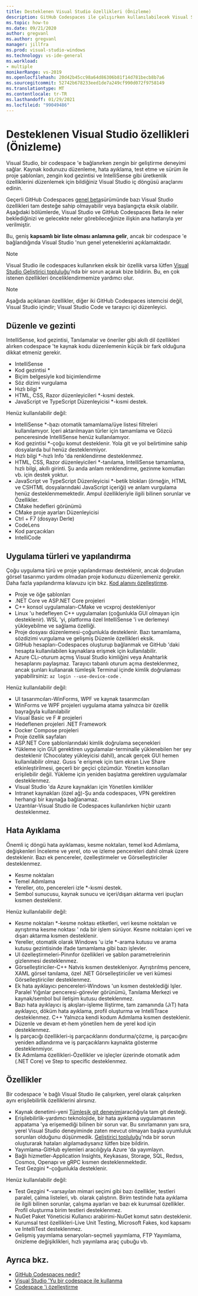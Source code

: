 ```yaml
---
title: Desteklenen Visual Studio özellikleri (Önizleme)
description: GitHub Codespaces ile çalışırken kullanılabilecek Visual Studio IDE özellikleri hakkında bilgi edinin.
ms.topic: how-to
ms.date: 09/21/2020
author: gregvanl
ms.author: gregvanl
manager: jillfra
ms.prod: visual-studio-windows
ms.technology: vs-ide-general
ms.workload:
- multiple
monikerRange: vs-2019
ms.openlocfilehash: 20d42b45cc98a64d86306b81f14d781becb8b7a6
ms.sourcegitcommit: 52742b678233eed1de7a249cf990d072f9758149
ms.translationtype: MT
ms.contentlocale: tr-TR
ms.lasthandoff: 01/29/2021
ms.locfileid: "99049486"
---
```

# <a name="supported-visual-studio-features-preview"></a>Desteklenen Visual Studio özellikleri (Önizleme)

Visual Studio, bir codespace 'e bağlanırken zengin bir geliştirme deneyimi sağlar. Kaynak kodunuzu düzenleme, hata ayıklama, test etme ve sürüm ile proje şablonları, zengin kod gezintisi ve IntelliSense gibi üretkenlik özelliklerini düzenlemek için bildiğiniz Visual Studio iç döngüsü araçlarını edinin.

Geçerli GitHub Codespaces [genel beta](https://github.com/features/codespaces)sürümünde bazı Visual Studio özellikleri tam desteğe sahip olmayabilir veya başlangıçta eksik olabilir. Aşağıdaki bölümlerde, Visual Studio ve GitHub Codespaces Beta ile neler beklediğinizi ve gelecekte neler görebileceğinize ilişkin ana hatlarıyla yer verilmiştir. 

Bu, geniş **kapsamlı bir liste olması anlamına gelir**, ancak bir codespace 'e bağlandığında Visual Studio 'nun genel yeteneklerini açıklamaktadır.

> [!NOTE]
> Visual Studio ile codespaces kullanırken eksik bir özellik varsa lütfen [Visual Studio Geliştirici topluluğu](https://aka.ms/feedback/suggest?space=8)'nda bir sorun açarak bize bildirin. Bu, en çok istenen özellikleri önceliklendirmemize yardımcı olur.

> [!NOTE]
> Aşağıda açıklanan özellikler, diğer iki GitHub Codespaces istemcisi değil, Visual Studio içindir; Visual Studio Code ve tarayıcı içi düzenleyici.

## <a name="edit-and-navigation"></a>Düzenle ve gezinti

IntelliSense, kod gezintisi, Tanılamalar ve öneriler gibi akıllı dil özellikleri alırken codespace 'te kaynak kodu düzenlemenin küçük bir fark olduğuna dikkat etmeniz gerekir.

* IntelliSense
* Kod gezintisi *
* Biçim belgesiyle kod biçimlendirme
* Söz dizimi vurgulama
* Hızlı bilgi *
* HTML, CSS, Razor düzenleyicileri *-kısmi destek.
* JavaScript ve TypeScript Düzenleyicisi *-kısmi destek.

Henüz kullanılabilir değil:

* IntelliSense *-bazı otomatik tamamlama/üye listesi filtreleri kullanılamıyor. İçeri aktarılmayan türler için tamamlama ve Gözcü penceresinde IntelliSense henüz kullanılamıyor.
* Kod gezintisi *-çoğu komut desteklenir. Yola git ve yol belirtimine sahip dosyalarda bul henüz desteklenmiyor.
* Hızlı bilgi *-hızlı Info 'da renklendirme desteklenmez.
* HTML, CSS, Razor düzenleyicileri *-tanılama, IntelliSense tamamlama, hızlı bilgi, akıllı girinti. Şu anda anlam renklendirme, gezinme komutları vb. için destek yoktur.
* JavaScript ve TypeScript Düzenleyicisi *-betik blokları (örneğin, HTML ve CSHTML dosyalarındaki JavaScript içeriği) ve anlam vurgulama henüz desteklenmemektedir. Ampul özellikleriyle ilgili bilinen sorunlar ve Özellikler.
* CMake hedefleri görünümü
* CMake proje ayarları Düzenleyicisi
* Ctrl + F7 (dosyayı Derle)
* CodeLens
* Kod parçacıkları
* IntelliCode

## <a name="application-types-and-configuration"></a>Uygulama türleri ve yapılandırma

Çoğu uygulama türü ve proje yapılandırması desteklenir, ancak doğrudan görsel tasarımcı yardımı olmadan proje kodunuzu düzenlemeniz gerekir. Daha fazla yapılandırma kılavuzu için bkz. [Kod alanını özelleştirme](customize-codespaces.md).

* Proje ve öğe şablonları
* .NET Core ve ASP.NET Core projeleri
* C++ konsol uygulamaları-CMake ve vcxproj destekleniyor
* Linux 'u hedefleyen C++ uygulamaları (çoğunlukla GUI olmayan için desteklenir). WSL 'yi, platforma özel IntelliSense 'i ve derlemeyi yükleyebilme ve sağlama özelliği.
* Proje dosyası düzenlemesi-çoğunlukla desteklenir. Bazı tamamlama, sözdizimi vurgulama ve gelişmiş Düzenle özellikleri eksik.
* GitHub hesapları-Codespaces oluşturup bağlanmak ve GitHub 'daki hesapta kullanılabilen kaynaklara erişmek için kullanılabilir.
* Azure CLı-oturum açmış Visual Studio kimliğini veya Anahtarlık hesaplarını paylaşmaz. Tarayıcı tabanlı oturum açma desteklenmez, ancak şunları kullanarak tümleşik Terminal içinde kimlik doğrulaması yapabilirsiniz: `az login --use-device-code` .

Henüz kullanılabilir değil:

* UI tasarımcıları-WinForms, WPF ve kaynak tasarımcıları
* WinForms ve WPF projeleri uygulama atama yalnızca bir özellik bayrağıyla kullanılabilir
* Visual Basic ve F # projeleri
* Hedeflenen projeleri .NET Framework
* Docker Compose projeleri
* Proje özellik sayfaları
* ASP.NET Core şablonlarındaki kimlik doğrulama seçenekleri
* Yükleme için GUI gerektiren uygulamalar-terminalle yüklenebilen her şey desteklenir (Chocolatey yükleyicisi dahil), ancak gerçek GUI hemen kullanılabilir olmaz. Gusıs 'e erişmek için tam ekran Live Share etkinleştirilmesi, geçerli bir geçici çözümdür. Yönetim konsolları erişilebilir değil. Yükleme için yeniden başlatma gerektiren uygulamalar desteklenmez.
* Visual Studio 'da Azure kaynakları için Yönetilen kimlikler
* Intranet kaynakları (özel ağ)-Şu anda codespaces, VPN gerektiren herhangi bir kaynağa bağlanamaz.
* Uzantılar-Visual Studio ile Codespaces kullanılırken hiçbir uzantı desteklenmez.

## <a name="debugging"></a>Hata Ayıklama

Önemli iç döngü hata ayıklaması, kesme noktaları, temel kod Adımlama, değişkenleri İnceleme ve yerel, oto ve izleme pencereleri dahil olmak üzere desteklenir. Bazı ek pencereler, özelleştirmeler ve Görselleştiriciler desteklenmez.

* Kesme noktaları
* Temel Adımlama
* Yereller, oto, pencereleri izle *-kısmi destek.
* Sembol sunucusu, kaynak sunucu ve içeri/dışarı aktarma veri ipuçları kısmen desteklenir.

Henüz kullanılabilir değil:

* Kesme noktaları *-kesme noktası etiketleri, veri kesme noktaları ve ayrıştırma kesme noktası ' nda bir işlem sürüyor. Kesme noktaları içeri ve dışarı aktarma kısmen desteklenir.
* Yereller, otomatik olarak Windows 'u izle *-arama kutusu ve arama kutusu gezintisinde ifade tamamlama gibi bazı işlevler.
* UI özelleştirmeleri-Pinınfor özellikleri ve şablon parametrelerinin gizlenmesi desteklenmez.
* Görselleştiriciler-C++ Natvis kısmen destekleniyor. Ayrıştırılmış pencere, XAML görsel tanılama, özel .NET Görselleştiriciler ve veri kümesi Görselleştiriciler desteklenmez.
* Ek hata ayıklayıcı pencereleri-Windows 'un kısmen desteklediği Işler. Paralel Yığınlar penceresi-görevler görünümü, Tanılama Merkezi ve kaynak/sembol bul iletişim kutusu desteklenmez.
* Bazı hata ayıklayıcı iş akışları-işleme Iliştirme, tam zamanında (JıT) hata ayıklayıcı, döküm hata ayıklama, profil oluşturma ve IntelliTrace desteklenmez. C++ Yalnızca kendi kodum Adımlama kısmen desteklenir.
* Düzenle ve devam et-hem yönetilen hem de yerel kod için desteklenmez.
* İş parçacığı özellikleri-iş parçacıklarını dondurma/çözme, iş parçacığını yeniden adlandırma ve iş parçacıklarını kaynakta gösterme desteklenmiyor.
* Ek Adımlama özellikleri-Özellikler ve işleçler üzerinde otomatik adım (.NET Core) ve Step to specific desteklenmez. 

## <a name="features"></a>Özellikler

Bir codespace 'e bağlı Visual Studio ile çalışırken, yerel olarak çalışırken aynı erişilebilirlik özelliklerini alırsınız.

* Kaynak denetimi-yeni [Tümleşik git deneyimi](../git-with-visual-studio.md)aracılığıyla tam git desteği.
* Erişilebilirlik-yardımcı teknolojide, bir hata ayıklama uygulamasının appatama 'ya erişemediği bilinen bir sorun var. Bu sınırlamanın yanı sıra, yerel Visual Studio deneyiminde zaten mevcut olmayan başka uyumluluk sorunları olduğunu düşünmedik. [Geliştirici topluluğu](https://aka.ms/feedback/report?space=8)'nda bir sorun oluşturarak hataları algılamadıysanız lütfen bize bildirin.
* Yayımlama-GitHub eylemleri aracılığıyla Azure 'da yayımlayın.
* Bağlı hizmetler-Application Insights, Keykasası, Storage, SQL, Redsıs, Cosmos, Openapı ve gRPC kısmen desteklenmektedir.
* Test Gezgini *-çoğunlukla desteklenir.

Henüz kullanılabilir değil:

* Test Gezgini *-varsayılan mimari seçimi gibi bazı özellikler, testleri paralel, çalma listeleri, vb. olarak çalıştırın. Birim testinde hata ayıklama ile ilgili bilinen sorunlar, çalışma ayarları ve bazı ek kurumsal özellikler. Profil oluşturma birim testleri desteklenmez.
* NuGet Paket Yöneticisi Kullanıcı arabirimi-NuGet komut satırı desteklenir.
* Kurumsal test özellikleri-Live Unit Testing, Microsoft Fakes, kod kapsamı ve IntelliTest desteklenmez.
* Gelişmiş yayımlama senaryoları-seçmeli yayımlama, FTP Yayımlama, önizleme değişiklikleri, hızlı yayınlama araç çubuğu vb.

## <a name="see-also"></a>Ayrıca bkz.

* [GitHub Codespaces nedir?](codespaces-overview.md)
* [Visual Studio 'Yu bir codespace ile kullanma](use-visual-studio-with-codespaces.md)
* [Codespace 'i özelleştirme](customize-codespaces.md)
